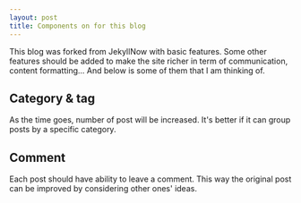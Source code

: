 ```yaml
---
layout: post
title: Components on for this blog
---
```


This blog was forked from JekyllNow with basic features. Some other features should be added
to make the site richer in term of communication, content formatting... And below is some of them
that I am thinking of.

## Category & tag
As the time goes, number of post will be increased. It's better if it can group posts by a specific
category.

## Comment
Each post should have ability to leave a comment. This way the original post can be improved by
considering other ones' ideas.
